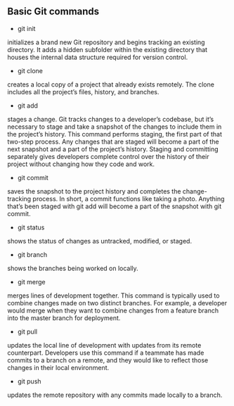 ## Basic Git commands

* git init

initializes a brand new Git repository and begins tracking an existing directory. It adds a hidden subfolder within the existing directory that houses the internal data structure required for version control.

* git clone

creates a local copy of a project that already exists remotely. The clone includes all the project’s files, history, and branches.

* git add

stages a change. Git tracks changes to a developer’s codebase, but it’s necessary to stage and take a snapshot of the changes to include them in the project’s history. This command performs staging, the first part of that two-step process. Any changes that are staged will become a part of the next snapshot and a part of the project’s history. Staging and committing separately gives developers complete control over the history of their project without changing how they code and work.

* git commit

saves the snapshot to the project history and completes the change-tracking process. In short, a commit functions like taking a photo. Anything that’s been staged with git add will become a part of the snapshot with git commit.

* git status

shows the status of changes as untracked, modified, or staged.

* git branch

shows the branches being worked on locally.

* git merge

merges lines of development together. This command is typically used to combine changes made on two distinct branches. For example, a developer would merge when they want to combine changes from a feature branch into the master branch for deployment.

* git pull

updates the local line of development with updates from its remote counterpart. Developers use this command if a teammate has made commits to a branch on a remote, and they would like to reflect those changes in their local environment.

* git push

updates the remote repository with any commits made locally to a branch.
